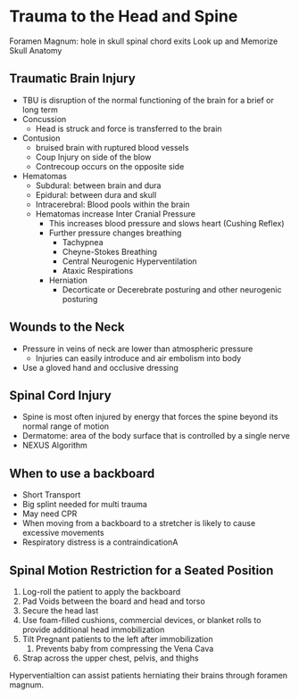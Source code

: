 # Trauma to the Head and Spine
Foramen Magnum: hole in skull spinal chord exits
Look up and Memorize Skull Anatomy

## Traumatic Brain Injury
 - TBU is disruption of the normal functioning of the brain for a brief or long term
 - Concussion
   - Head is struck and force is transferred to the brain
 - Contusion
   - bruised brain with ruptured blood vessels
   - Coup Injury on side of the blow
   - Contrecoup occurs on the opposite side
 - Hematomas
   - Subdural: between brain and dura
   - Epidural: between dura and skull
   - Intracerebral: Blood pools within the brain
   - Hematomas increase Inter Cranial Pressure
     - This increases blood pressure and slows heart (Cushing Reflex)
     - Further pressure changes breathing
       - Tachypnea
       - Cheyne-Stokes Breathing
       - Central Neurogenic Hyperventilation
       - Ataxic Respirations
     - Herniation
       - Decorticate or Decerebrate posturing and other neurogenic posturing

## Wounds to the Neck
- Pressure in veins of neck are lower than atmospheric pressure
  - Injuries can easily introduce and air embolism into body
 - Use a gloved hand and occlusive dressing

## Spinal Cord Injury
- Spine is most often injured by energy that forces the spine beyond its normal range of motion
- Dermatome: area of the body surface that is controlled by a single nerve
- NEXUS Algorithm

## When to use a backboard
 - Short Transport
 - Big splint needed for multi trauma
 - May need CPR
 - When moving from a backboard to a stretcher is likely to cause excessive movements
 - Respiratory distress is a contraindicationA

## Spinal Motion Restriction for a Seated Position
1. Log-roll the patient to apply the backboard
2. Pad Voids between the board and head and torso
3. Secure the head last
4. Use foam-filled cushions, commercial devices, or blanket rolls to provide additional head immobilization
5. Tilt Pregnant patients to the left after immobilization
   1. Prevents baby from compressing the Vena Cava
6. Strap across the upper chest, pelvis, and thighs


Hyperventialtion can assist patients herniating their brains through foramen magnum.
